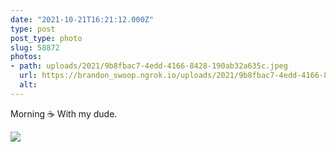 ```yaml
---
date: "2021-10-21T16:21:12.000Z"
type: post 
post_type: photo
slug: 58872
photos: 
- path: uploads/2021/9b8fbac7-4edd-4166-8428-190ab32a635c.jpeg
  url: https://brandon_swoop.ngrok.io/uploads/2021/9b8fbac7-4edd-4166-8428-190ab32a635c.jpeg
  alt: 
---
```

Morning ☕️ With my dude. 


![](/uploads/2021/9b8fbac7-4edd-4166-8428-190ab32a635c.jpeg)
